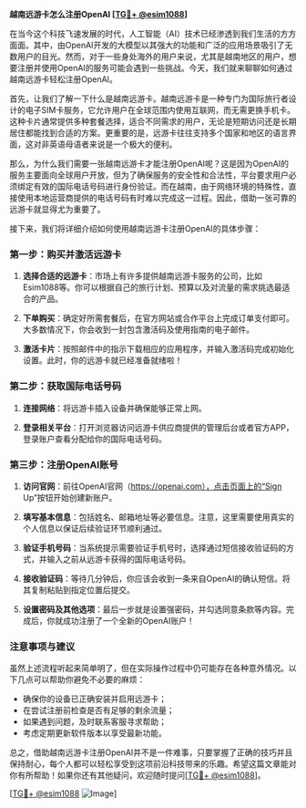 **越南远游卡怎么注册OpenAI [[TG💪+ @esim1088](https://t.me/s/esim1088)]**

在当今这个科技飞速发展的时代，人工智能（AI）技术已经渗透到我们生活的方方面面。其中，由OpenAI开发的大模型以其强大的功能和广泛的应用场景吸引了无数用户的目光。然而，对于一些身处海外的用户来说，尤其是越南地区的用户，想要注册并使用OpenAI的服务可能会遇到一些挑战。今天，我们就来聊聊如何通过越南远游卡轻松注册OpenAI。

首先，让我们了解一下什么是越南远游卡。越南远游卡是一种专门为国际旅行者设计的电子SIM卡服务，它允许用户在全球范围内使用互联网，而无需更换手机卡。这种卡片通常提供多种套餐选择，适合不同需求的用户，无论是短期访问还是长期居住都能找到合适的方案。更重要的是，远游卡往往支持多个国家和地区的语言界面，这对非英语母语者来说是一个极大的便利。

那么，为什么我们需要一张越南远游卡才能注册OpenAI呢？这是因为OpenAI的服务主要面向全球用户开放，但为了确保服务的安全性和合法性，平台要求用户必须绑定有效的国际电话号码进行身份验证。而在越南，由于网络环境的特殊性，直接使用本地运营商提供的电话号码有时难以完成这一过程。因此，借助一张可靠的远游卡就显得尤为重要了。

接下来，我们将详细介绍如何使用越南远游卡注册OpenAI的具体步骤：

### 第一步：购买并激活远游卡

1. **选择合适的远游卡**：市场上有许多提供越南远游卡服务的公司，比如Esim1088等。你可以根据自己的旅行计划、预算以及对流量的需求挑选最适合的产品。
   
2. **下单购买**：确定好所需套餐后，在官方网站或合作平台上完成订单支付即可。大多数情况下，你会收到一封包含激活码及使用指南的电子邮件。

3. **激活卡片**：按照邮件中的指示下载相应的应用程序，并输入激活码完成初始化设置。此时，你的远游卡就已经准备就绪啦！

### 第二步：获取国际电话号码

1. **连接网络**：将远游卡插入设备并确保能够正常上网。
   
2. **登录相关平台**：打开浏览器访问远游卡供应商提供的管理后台或者官方APP，登录账户查看分配给你的国际电话号码。

### 第三步：注册OpenAI账号

1. **访问官网**：前往OpenAI官网（https://openai.com），点击页面上的“Sign Up”按钮开始创建新账户。

2. **填写基本信息**：包括姓名、邮箱地址等必要信息。注意，这里需要使用真实的个人信息以保证后续验证环节顺利通过。

3. **验证手机号码**：当系统提示需要验证手机号时，选择通过短信接收验证码的方式，并输入之前从远游卡获得的国际电话号码。

4. **接收验证码**：等待几分钟后，你应该会收到一条来自OpenAI的确认短信。将其复制粘贴到指定位置后提交。

5. **设置密码及其他选项**：最后一步就是设置强密码，并勾选同意条款等内容。完成后，你就成功注册了一个全新的OpenAI账户！

### 注意事项与建议

虽然上述流程听起来简单明了，但在实际操作过程中仍可能存在各种意外情况。以下几点可以帮助你避免不必要的麻烦：

- 确保你的设备已正确安装并启用远游卡；
- 在尝试注册前检查是否有足够的剩余流量；
- 如果遇到问题，及时联系客服寻求帮助；
- 考虑定期更新软件版本以享受最新功能。

总之，借助越南远游卡注册OpenAI并不是一件难事，只要掌握了正确的技巧并且保持耐心，每个人都可以轻松享受到这项前沿科技带来的乐趣。希望这篇文章能对你有所帮助！如果你还有其他疑问，欢迎随时提问[[TG💪+ @esim1088](https://t.me/s/esim1088)]。

[[TG💪+ @esim1088](https://t.me/s/esim1088) ![Image](https://i.postimg.cc/4NQfJmqS/Snipaste-2025-05-13-00-14-12.png)]
